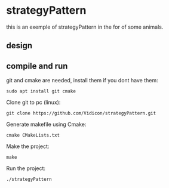 # strategyPattern
this is an exemple of strategyPattern in the for of some animals.

## design


## compile and run
git and cmake are needed, install them if you dont have them:
```
sudo apt install git cmake
```

Clone git to pc (linux):
```
git clone https://github.com/Vidicon/strategyPattern.git 
```

Generate makefile using Cmake:

```
cmake CMakeLists.txt
```
Make the project:
```
make
```
Run the project:
```
./strategyPattern
```

